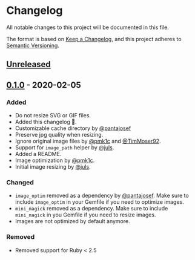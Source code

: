 # Changelog
All notable changes to this project will be documented in this file.

The format is based on [Keep a Changelog](https://keepachangelog.com/en/1.0.0/),
and this project adheres to [Semantic Versioning](https://semver.org/spec/v2.0.0.html).

## [Unreleased]

## [0.1.0] - 2020-02-05
### Added
- Do not resize SVG or GIF files.
- Added this changelog 🎊.
- Customizable cache directory by [@pantajosef](https://github.com/pantajosef)
- Preserve jpg quality when resizing.
- Ignore original image files by [@pmk1c](https://github.com/pmk1c) and [@TimMoser92](https://github.com/TimMoser92).
- Support for `image_path` helper by [@juls](https://github.com/juls).
- Added a README.
- Image optimization by [@pmk1c](https://github.com/pmk1c).
- Initial image resizing by [@juls](https://github.com/juls).

### Changed
- `image_optim` removed as a dependency by [@pantajosef](https://github.com/pantajosef).
  Make sure to include `image_optim` in your Gemfile if you need to optimize images.
- `mini_magick` removed as a dependency.
  Make sure to include `mini_magick` in you Gemfile if you need to resize images.
- Images are not optimized by default anymore.

### Removed
- Removed support for Ruby < 2.5

[Unreleased]: https://github.com/zweitag/middleman-images/compare/v0.1.0...HEAD
[0.1.0]: https://github.com/zweitag/middleman-images/releases/tag/v0.1.0

